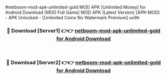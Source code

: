 #netboom-mod-apk-unlimited-gold MOD APK [Unlimited Money] for Android Download [MOD Full Game] MOD APK (Latest Version) [APK-MOD] - APK Unlocked - [Unlimited Coins No Watermark Premium] ux9tr



<div align="center">

<h3>🔴 Download [Server1] 👉👉 <a href="https://andorid.site?title=netboom-mod-apk-unlimited-gold&ref=13M1">netboom-mod-apk-unlimited-gold for Android Download</a></h3><br>

<h3>🔴 Download [Server2] 👉👉 <a href="https://andorid.site?title=netboom-mod-apk-unlimited-gold&ref=13M1">netboom-mod-apk-unlimited-gold for Android Download</a></h3>
</div>